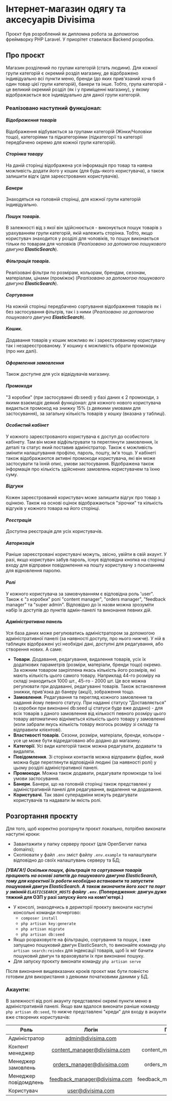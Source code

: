 # Інтернет-магазин одягу та аксесуарів Divisima

Проєкт був розроблений як дипломна робота за допомогою фреймворку PHP Laravel.
У приорітет ставилася Backend розробка.

## Про проєкт

Магазин розділений по групам категорій (стать людини). Для кожної групи категорій є окремий розділ магазину, де відображено індивідуально всі пункти меню, бренди (до яких прив'язаний хоча б один товар цієї групи категорій), банери та інше. Тобто, група категорій - це великий окремий розділ (як і у приміщенні магазину), у якому відображається все індивідуально для даної групи категорій.

### Реалізовано наступний функціонал:

#### _Відображення товарів_
Відображення відбувається за групами категорій (Жінки/Чоловіки тощо), категоріями та підкатегоріями (підкатегорії та категорії передбачено окремо для кожної групи категорій). 
#### _Сторінка товару_
На даній сторінці відображена уся інформація про товар та наявна можливість додати його у кошик (для будь-якого користувача), а також залишити відгк (для зареєстрованих користувачів).
#### _Банери_
Знаходяться на головній сторінці, для кожної групи категорій індивідуально.
#### _Пошук товарів_.
В залежності від з якої він здійснюється - виконується пошук товарів з урахуванням групи категорій, якій належить сторінка. Тобто, якщо користувач знаходится у розділі для чоловіків, то пошук виконається тільки по товарам для чоловіків (_Реалізовано за допомогою пошукового двигуна **ElasticSearch**_).
#### _Фільтрація товарів_.
Реалізовані фільтри по розмірам, кольорам, брендам, сезонам, матеріалам, цінами (проміжок) (_Реалізовано за допомогою пошукового двигуна **ElasticSearch**_).
#### _Сортування_ 
На кожній сторінці передбачено сортування відображення товарів як і без застосування фільтрів, так і з ними (_Реалізовано за допомогою пошукового двигуна **ElasticSearch**_).
#### _Кошик_. 
Додавання товарів у кошик можливо як і зареєстрованому користувачу так і незареєстрованому. У кошику є можливість обрати промокоди (про них далі).
#### _Оформлення замовлення_
Також доступне для усіх відвідувачів магазину. 
#### _Промокоди_
"З коробки" (при застосуванні db:seed) у базі даних є 2 промокоди, з якими взаємодіє деякий функціонал: для кожного нового користувача видається промокод на знижку 15% (з деякими умовами для застосування), за загальну кількість товарів у кошку (вказана у таблиці).
#### _Особистий кабінет_
У кожного зареєстрованого користувача є доступ до особистого кабінету. Там він може відфільтрувати та переглянути замовлення, їх деталі та статус який поставив адміністратор. Також є можливість змінити налаштування профілю, пароль, пошту, ім'я тощо. У кабінеті також відображаются активні промокоди користувача, які він може застосувати та їхній опис, умови застосування. Відображена також інформація про кількість здійснених замовлень користувачем та їхню суму.
#### _Відгуки_
Кожен зареєстрований користувач може залишити відгук про товар з оцінкою. Також на основі оцінок відображаються "зірочки" та кількість відгуків у кожного товара на його сторінці.
####  _Реєстрація_
Доступна реєстрація для усіх користувачів.
#### _Авторизація_
Раніше зареєстровані користувачі можуть, звісно, увійти в свій акаунт. У разі, якщо користувач забув пароль, існує відповідна кнопка на сторінці входу для відправки повідомлення на пошту користувачу з посиланням для відновлення паролю.
#### _Ролі_
У кожного користувача за замовчуванням є відповідна роль 'user". Також є "з коробки" ролі "content manager", "orders manager", "feedback manager" та "super admin". Відповідно до їх назви можна зрозуміти набір  їх доступів до пунктів адмін-панелі та виконання певних дій.
#### _Адміністративна панель_
Уся база даних може регулюватись адміністратором за допомогою адміністративної панелі (за наявності доступу, про нього нижче). У ній в таблицях відображені усі необхідні дані, доступні для редагування, або створення нових. А саме:
   
  + **Товари**. Додавання, редагування, видалення товарів, усіх їх додаткових параметрів (розміри, матеріали, бренди тощо) окремо. За кожним товаром закріплена якась кількість його розмірів, які мають кількість цього самого товару. Наприклад 44-го розміру на складі знаходиться 1000 шт., 45-го - 2000 шт. Це все можна регулювати при додаванні, редагуванні товарів. Також встановлення знижки, прив'язка до банеру (акції), зображення тощо.
  + **Замовлення**. Редагування та перегляд кожного замовлення та надання йому певного статусу. При наданні статусу "Доставляється" (з коробки при виконанні db:seed ці статуси буде вже додано) - для всіх товарів з даного замовлення від кількості певного розміру цього товару автоматично відніметься кількість цього товару у замовленні (коли забрали якусь кількість товару якогось розміру зі складу та відправили клієнтові).
  + **Властивості товарів**. Сезони, розміри, матеріали, бренди, кольори - усе це може бути відредаговано або додано до магазину.
  + **Категорії**. Усі види категорій також можна редагувати, додавати та видаляти.
  + **Повідомлення**. Зі сторінки контактів можна відправити фідбек, який можна буде переглянути відповідній людині (за наявності ролі) у цьому розділі адміністративної панелі.
  + **Промокоди**. Можна також додавати, редагувати промокоди та їхні умови застосування.
  + **Банери**. Банери, що на головній сторінці також представлені у адміністративній панелі для редагування, видалення чи додавання.
  + **Користувачі**. Так звані суперадміни можуть редагувати користувачів та надавати ім якість ролі.

## Розгортання проєкту


Для того, щоб коректно розгорнути проєкт локально, потрібно виконати наступні кроки:

- Завантажити у папку серверу проєкт (для OpenServer папка domains);
- Скопіювати у файл `.env` зміст файлу `.env.example` та налаштувати відповідно до своїх налаштувань серверу та БД;


**_[УВАГА!] Оскільки пошук,  фільтрація та сортування товарів працюють на основі запитів до пошукового двигуна ElasticSearch, тому для коректної їх роботи необхідно встановити та запустити пошуковий двигун ElasticSearch. А також визначити його хост та порт у змінній `ELASTICSEARCH_HOSTS` файлу `.env`_. (Попередження: двигун дуже тяжкий для ОЗП у разі запуску його на комп'ютері.)** 

- У консолі, знаходячись в дерикторії проєкту виконати наступні консольні команди почергово:
    + `composer install`
    + `php artisan key:generate`
    + `php artisan migrate`
    + `php artisan db:seed`
-  Якщо розраховуєте на фільтрацію, сортування та пошук, і вже запущено пошуковий двигун ElasticSearch, то виконайте команду `php artisan search:reindex` для індексації товарів, щоб їх міг бачити пошуковий двигун та враховувати їх при виконанні пошуку.
-  Для запуску проєкту виконати команду `php artisan serve`


Після виконання вищевказаних кроків проєкт має бути повністю готовим для використання з деякими початковими даними у БД.

### Акаунти:
В залежності від ролі акаунту представлені окремі пункти меню в адміністративній панелі. Якщо вам вдалося виконати раніше команду `php artisan db:seed`, то нижче представлені "креди" для входу в акаунти вже створених користувачів:

| Роль                  |             Логін             |                                  Пароль |
|-----------------------|:-----------------------------:|----------------------------------------:|
| Адміністратор         |      admin@divisima.com       |                                   admin |
| Контент менеджер      | content_manager@divisima.com  |                         content_manager |
| Менеджер замовлень    |  orders_manager@divisima.com  |                          orders_manager |
| Менеджер повідомдлень | feedback_manager@divisima.com |                        feedback_manager |
| Користувач            |       user@divisima.com       |                                    user |
